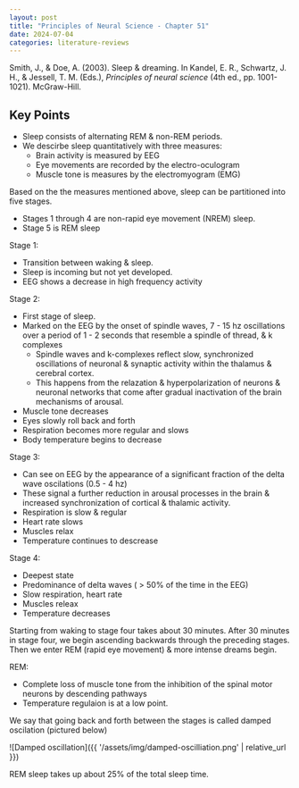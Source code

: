 ```yaml
---
layout: post
title: "Principles of Neural Science - Chapter 51"
date: 2024-07-04
categories: literature-reviews
---
```


Smith, J., & Doe, A. (2003). Sleep & dreaming. In Kandel, E. R., Schwartz, J. H., & Jessell, T. M. (Eds.), *Principles of neural science* (4th ed., pp. 1001-1021). McGraw-Hill.

## Key Points

- Sleep consists of alternating REM & non-REM periods. 
- We descirbe sleep quantitatively with three measures: 
    - Brain activity is measured by EEG
    - Eye movements are recorded by the electro-oculogram
    - Muscle tone is measures by the electromyogram (EMG)

Based on the the measures mentioned above, sleep can be partitioned into five stages. 
- Stages 1 through 4 are non-rapid eye movement (NREM) sleep. 
- Stage 5 is REM sleep

Stage 1: 
- Transition between waking & sleep.
- Sleep is incoming but not yet developed.
- EEG shows a decrease in high frequency activity

Stage 2: 
- First stage of sleep.
- Marked on the EEG by the onset of spindle waves, 7 - 15 hz oscillations over a period of 1 - 2 seconds that resemble a spindle of thread, & k complexes
    - Spindle waves and k-complexes reflect slow, synchronized oscillations of neuronal & synaptic activity within the thalamus & cerebral cortex.
    - This happens from the relazation & hyperpolarization of neurons & neuronal networks that come after gradual inactivation of the brain mechanisms of arousal.
- Muscle tone decreases
- Eyes slowly roll back and forth
- Respiration becomes more regular and slows
- Body temperature begins to decrease 

Stage 3: 
- Can see on EEG by the appearance of a significant fraction of the delta wave oscilations (0.5 - 4 hz)
- These signal a further reduction in arousal processes in the brain & increased synchronization of cortical & thalamic activity. 
- Respiration is slow & regular
- Heart rate slows
- Muscles relax
- Temperature continues to descrease

Stage 4: 
- Deepest state
- Predominance of delta waves ( > 50% of the time in the EEG)
- Slow respiration, heart rate
- Muscles releax
- Temperature decreases

Starting from waking to stage four takes about 30 minutes. 
After 30 minutes in stage four, we begin ascending backwards through the preceding stages. 
Then we enter REM (rapid eye movement) & more intense dreams begin.

REM: 
- Complete loss of muscle tone from the inhibition of the spinal motor neurons by descending pathways 
- Temperature regulaion is at a low point. 

We say that going back and forth between the stages is called damped oscilation (pictured below) 

![Damped oscillation]({{ '/assets/img/damped-oscilliation.png' | relative_url }})

REM sleep takes up about 25% of the total sleep time. 